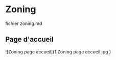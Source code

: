 # Zoning

fichier zoning.md

## Page d'accueil

![Zoning page accueil](1\.Zoning page accueil.jpg )
